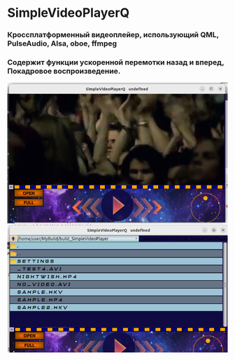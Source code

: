 # SimpleVideoPlayerQ
### Кроссплатформенный видеоплейер, использующий QML, PulseAudio, Alsa, oboe, ffmpeg
### Содержит функции ускоренной перемотки назад и вперед, Покадровое воспроизведение.
![Basic View](https://github.com/Pin80/SimpleVideoPlayerQ/blob/main/screen1.png)
![Basic View](https://github.com/Pin80/SimpleVideoPlayerQ/blob/main/screen2.png)
